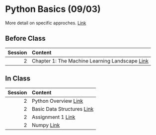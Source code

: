 Python Basics (09/03)
============================

More detail on specific approches. [Link](../../sessions/session2)

## Before Class

|   Session | Content                                                                                                                                |
|----------:|:---------------------------------------------------------------------------------------------------------------------------------------|
|         2 | Chapter 1: The Machine Learning Landscape [Link](https://www.amazon.com/Hands-Machine-Learning-Scikit-Learn-TensorFlow/dp/1492032646/) |


## In Class

|   Session | Content                                                                      |
|----------:|:-----------------------------------------------------------------------------|
|         2 | Python Overview [Link](../notebooks/01-intro-python/01-python-overview)      |
|         2 | Basic Data Structures [Link](../notebooks/01-intro-python/02-datastructures) |
|         2 | Assignment 1 [Link](../assignments/assignment1/01starter)                    |
|         2 | Numpy [Link](../notebooks/01-intro-python/03-numpy)                          |


